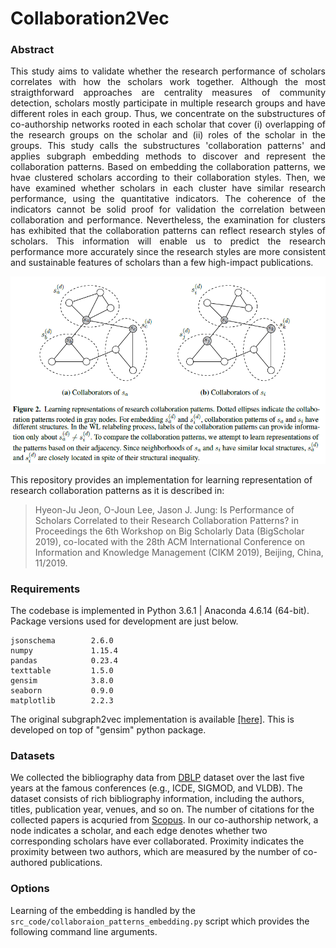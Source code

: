 # Collaboration2Vec

### Abstract
<p align="justify">This study aims to validate whether the research performance of scholars correlates with how the scholars work together. Although the most straigthforward approaches are centrality measures of community detection, scholars mostly participate in multiple research groups and have different roles in each group. Thus, we concentrate on the substructures of co-authorship networks rooted in each scholar that cover (i) overlapping of the research groups on the scholar and (ii) roles of the scholar in the groups. This study calls the substructures 'collaboration patterns' and applies subgraph embedding methods to discover and represent the collaboration patterns. Based on embedding the collaboration patterns, we hvae clustered scholars according to their collaboration styles. Then, we have examined whether scholars in each cluster have similar research performance, using the quantitative indicators. The coherence of the indicators cannot be solid proof for validation the correlation between collaboration and performance. Nevertheless, the examination for clusters has exhibited that the collaboration patterns can reflect research styles of scholars. This information will enable us to predict the research performance more accurately since the research styles are more consistent and sustainable features of scholars than a few high-impact publications.
</p>
<p align="center">
  <img width="720" src="collaboration_patterns.PNG">
</p>

This repository provides an implementation for learning representation of research collaboration patterns as it is described in:
> Hyeon-Ju Jeon, O-Joun Lee, Jason J. Jung:
> Is Performance of Scholars Correlated to their Research Collaboration Patterns? 
> in Proceedings the 6th Workshop on Big Scholarly Data (BigScholar 2019), co-located with the 28th ACM International Conference on Information and Knowledge Management (CIKM 2019), Beijing, China, 11/2019.

### Requirements

The codebase is implemented in Python 3.6.1 | Anaconda 4.6.14 (64-bit). Package versions used for development are just below.
```
jsonschema        2.6.0
numpy             1.15.4
pandas            0.23.4
texttable         1.5.0
gensim            3.8.0
seaborn           0.9.0
matplotlib        2.2.3
```
The original subgraph2vec implementation is available [[here]](https://github.com/MLDroid/subgraph2vec_gensim).
This is developed on top of "gensim" python package.


### Datasets

We collected the bibliography data from [DBLP](https://dblp.uni-trier.de) dataset over the last five years at the famous conferences (e.g., ICDE, SIGMOD, and VLDB). The dataset consists of rich bibliography information, including the authors, titles, publication year, venues, and so on. The number of citations for the collected papers is acquried from [Scopus](https://www.scopus.com).
In our co-authorship network, a node indicates a scholar, and each edge denotes whether two corresponding scholars have ever collaborated. Proximity indicates the proximity between two authors, which are measured by the number of co-authored publications.


### Options

Learning of the embedding is handled by the `src_code/collaboraion_patterns_embedding.py` script which provides the following command line arguments.
